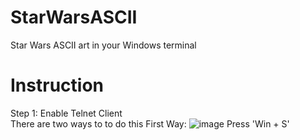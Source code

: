 # StarWarsASCII
Star Wars ASCII art in your Windows terminal
# Instruction
Step 1: Enable Telnet Client\
There are two ways to to do this
First Way:
![image](https://user-images.githubusercontent.com/96221801/164644604-229eccee-f604-419f-ac1e-003d0a9297f8.png)
Press 'Win + S'
